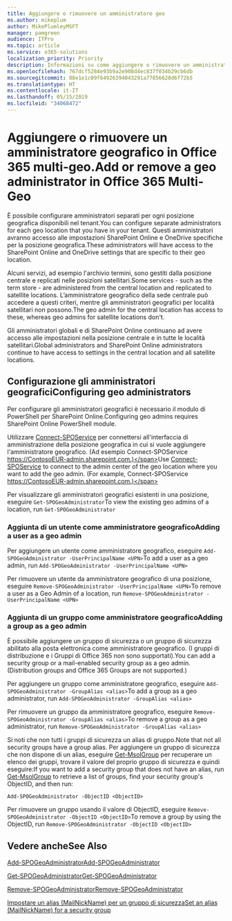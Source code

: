 ```yaml
---
title: Aggiungere o rimuovere un amministratore geo
ms.author: mikeplum
author: MikePlumleyMSFT
manager: pamgreen
audience: ITPro
ms.topic: article
ms.service: o365-solutions
localization_priority: Priority
description: Informazioni su come aggiungere o rimuovere un amministratore geografico in Office 365 multi-geo.
ms.openlocfilehash: 767dcf5284e93b9a2e908d4ec837f034b29cb6db
ms.sourcegitcommit: 08e1e1c09f64926394043291a77856620d6f72b5
ms.translationtype: HT
ms.contentlocale: it-IT
ms.lasthandoff: 05/15/2019
ms.locfileid: "34068472"
---
```

# <a name="add-or-remove-a-geo-administrator-in-office-365-multi-geo"></a><span data-ttu-id="a8f01-103">Aggiungere o rimuovere un amministratore geografico in Office 365 multi-geo.</span><span class="sxs-lookup"><span data-stu-id="a8f01-103">Add or remove a geo administrator in Office 365 Multi-Geo</span></span>

<span data-ttu-id="a8f01-104">È possibile configurare amministratori separati per ogni posizione geografica disponibili nel tenant.</span><span class="sxs-lookup"><span data-stu-id="a8f01-104">You can configure separate administrators for each geo location that you have in your tenant.</span></span> <span data-ttu-id="a8f01-105">Questi amministratori avranno accesso alle impostazioni SharePoint Online e OneDrive specifiche per la posizione geografica.</span><span class="sxs-lookup"><span data-stu-id="a8f01-105">These administrators will have access to the SharePoint Online and OneDrive settings that are specific to their geo location.</span></span>

<span data-ttu-id="a8f01-106">Alcuni servizi, ad esempio l'archivio termini, sono gestiti dalla posizione centrale e replicati nelle posizioni satellitari.</span><span class="sxs-lookup"><span data-stu-id="a8f01-106">Some services - such as the term store - are administered from the central location and replicated to satellite locations.</span></span> <span data-ttu-id="a8f01-107">L’amministratore geografico della sede centrale può accedere a questi criteri, mentre gli amministratori geografici per località satellitari non possono.</span><span class="sxs-lookup"><span data-stu-id="a8f01-107">The geo admin for the central location has access to these, whereas geo admins for satellite locations don't.</span></span>

<span data-ttu-id="a8f01-108">Gli amministratori globali e di SharePoint Online continuano ad avere accesso alle impostazioni nella posizione centrale e in tutte le località satellitari.</span><span class="sxs-lookup"><span data-stu-id="a8f01-108">Global administrators and SharePoint Online administrators continue to have access to settings in the central location and all satellite locations.</span></span>

## <a name="configuring-geo-administrators"></a><span data-ttu-id="a8f01-109">Configurazione gli amministratori geografici</span><span class="sxs-lookup"><span data-stu-id="a8f01-109">Configuring geo administrators</span></span>

<span data-ttu-id="a8f01-110">Per configurare gli amministratori geografici è necessario il modulo di PowerShell per SharePoint Online.</span><span class="sxs-lookup"><span data-stu-id="a8f01-110">Configuring geo admins requires SharePoint Online PowerShell module.</span></span>

<span data-ttu-id="a8f01-111">Utilizzare [Connect-SPOService](https://docs.microsoft.com/powershell/module/sharepoint-online/Connect-SPOService) per connettersi all'interfaccia di amministrazione della posizione geografica in cui si vuole aggiungere l'amministratore geografico. (Ad esempio Connect-SPOService  https://ContosoEUR-admin.sharepoint.com.)</span><span class="sxs-lookup"><span data-stu-id="a8f01-111">Use [Connect-SPOService](https://docs.microsoft.com/powershell/module/sharepoint-online/Connect-SPOService) to connect to the admin center of the geo location where you want to add the geo admin. (For example, Connect-SPOService  https://ContosoEUR-admin.sharepoint.com.)</span></span>

<span data-ttu-id="a8f01-112">Per visualizzare gli amministratori geografici esistenti in una posizione, eseguire `Get-SPOGeoAdministrator`</span><span class="sxs-lookup"><span data-stu-id="a8f01-112">To view the existing geo admins of a location, run `Get-SPOGeoAdministrator`</span></span>

### <a name="adding-a-user-as-a-geo-admin"></a><span data-ttu-id="a8f01-113">Aggiunta di un utente come amministratore geografico</span><span class="sxs-lookup"><span data-stu-id="a8f01-113">Adding a user as a geo admin</span></span>

<span data-ttu-id="a8f01-114">Per aggiungere un utente come amministratore geografico, eseguire `Add-SPOGeoAdministrator -UserPrincipalName <UPN>`</span><span class="sxs-lookup"><span data-stu-id="a8f01-114">To add a user as a geo admin, run `Add-SPOGeoAdministrator -UserPrincipalName <UPN>`</span></span>

<span data-ttu-id="a8f01-115">Per rimuovere un utente da amministratore geografico di una posizione, eseguire  `Remove-SPOGeoAdministrator -UserPrincipalName <UPN>`</span><span class="sxs-lookup"><span data-stu-id="a8f01-115">To remove a user as a Geo Admin of a location, run  `Remove-SPOGeoAdministrator -UserPrincipalName <UPN>`</span></span>

### <a name="adding-a-group-as-a-geo-admin"></a><span data-ttu-id="a8f01-116">Aggiunta di un gruppo come amministratore geografico</span><span class="sxs-lookup"><span data-stu-id="a8f01-116">Adding a group as a geo admin</span></span>

<span data-ttu-id="a8f01-117">È possibile aggiungere un gruppo di sicurezza o un gruppo di sicurezza abilitato alla posta elettronica come amministratore geografico. (I gruppi di distribuzione e i Gruppi di Office 365 non sono supportati).</span><span class="sxs-lookup"><span data-stu-id="a8f01-117">You can add a security group or a mail-enabled security group as a geo admin. (Distribution groups and Office 365 Groups are not supported.)</span></span>

<span data-ttu-id="a8f01-118">Per aggiungere un gruppo come amministratore geografico, eseguire `Add-SPOGeoAdministrator -GroupAlias <alias>`</span><span class="sxs-lookup"><span data-stu-id="a8f01-118">To add a group as a geo administrator, run `Add-SPOGeoAdministrator -GroupAlias <alias>`</span></span>

<span data-ttu-id="a8f01-119">Per rimuovere un gruppo da amministratore geografico, eseguire `Remove-SPOGeoAdministrator -GroupAlias <alias>`</span><span class="sxs-lookup"><span data-stu-id="a8f01-119">To remove a group as a geo administrator, run `Remove-SPOGeoAdministrator -GroupAlias <alias>`</span></span>

<span data-ttu-id="a8f01-120">Si noti che non tutti i gruppi di sicurezza un alias di gruppo.</span><span class="sxs-lookup"><span data-stu-id="a8f01-120">Note that not all security groups have a group alias.</span></span> <span data-ttu-id="a8f01-121">Per aggiungere un gruppo di sicurezza che non dispone di un alias, eseguire [Get-MsolGroup](https://docs.microsoft.com/en-us/powershell/module/msonline/get-msolgroup) per recuperare un elenco dei gruppi, trovare il valore del proprio gruppo di sicurezza e quindi eseguire:</span><span class="sxs-lookup"><span data-stu-id="a8f01-121">If you want to add a security group that does not have an alias, run [Get-MsolGroup](https://docs.microsoft.com/en-us/powershell/module/msonline/get-msolgroup) to retrieve a list of groups, find your security group's ObjectID, and then run:</span></span>

`Add-SPOGeoAdministrator -ObjectID <ObjectID>`

<span data-ttu-id="a8f01-122">Per rimuovere un gruppo usando il valore di ObjectID, eseguire `Remove-SPOGeoAdministrator -ObjectID <ObjectID>`</span><span class="sxs-lookup"><span data-stu-id="a8f01-122">To remove a group by using the ObjectID, run `Remove-SPOGeoAdministrator -ObjectID <ObjectID>`</span></span>

## <a name="see-also"></a><span data-ttu-id="a8f01-123">Vedere anche</span><span class="sxs-lookup"><span data-stu-id="a8f01-123">See Also</span></span>

[<span data-ttu-id="a8f01-124">Add-SPOGeoAdministrator</span><span class="sxs-lookup"><span data-stu-id="a8f01-124">Add-SPOGeoAdministrator</span></span>](https://docs.microsoft.com/powershell/module/sharepoint-online/add-spogeoadministrator)

[<span data-ttu-id="a8f01-125">Get-SPOGeoAdministrator</span><span class="sxs-lookup"><span data-stu-id="a8f01-125">Get-SPOGeoAdministrator</span></span>](https://docs.microsoft.com/powershell/module/sharepoint-online/get-spogeoadministrator)

[<span data-ttu-id="a8f01-126">Remove-SPOGeoAdministrator</span><span class="sxs-lookup"><span data-stu-id="a8f01-126">Remove-SPOGeoAdministrator</span></span>](https://docs.microsoft.com/powershell/module/sharepoint-online/remove-spogeoadministrator)

[<span data-ttu-id="a8f01-127">Impostare un alias (MailNickName) per un gruppo di sicurezza</span><span class="sxs-lookup"><span data-stu-id="a8f01-127">Set an alias (MailNickName) for a security group</span></span>](https://docs.microsoft.com/en-us/powershell/module/azuread/set-azureadgroup)